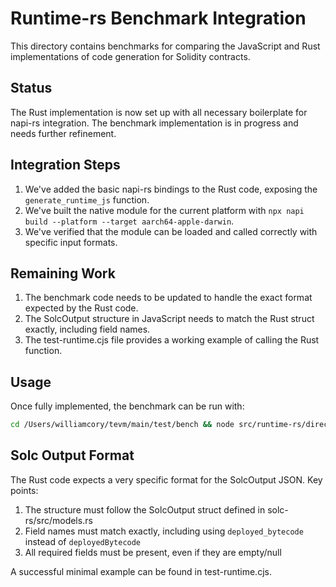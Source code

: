 # Runtime-rs Benchmark Integration

This directory contains benchmarks for comparing the JavaScript and Rust implementations of code generation for Solidity contracts.

## Status

The Rust implementation is now set up with all necessary boilerplate for napi-rs integration. The benchmark implementation is in progress and needs further refinement.

## Integration Steps

1. We've added the basic napi-rs bindings to the Rust code, exposing the `generate_runtime_js` function.
2. We've built the native module for the current platform with `npx napi build --platform --target aarch64-apple-darwin`.
3. We've verified that the module can be loaded and called correctly with specific input formats.

## Remaining Work

1. The benchmark code needs to be updated to handle the exact format expected by the Rust code.
2. The SolcOutput structure in JavaScript needs to match the Rust struct exactly, including field names.
3. The test-runtime.cjs file provides a working example of calling the Rust function.

## Usage

Once fully implemented, the benchmark can be run with:

```bash
cd /Users/williamcory/tevm/main/test/bench && node src/runtime-rs/direct-benchmark.cjs
```

## Solc Output Format

The Rust code expects a very specific format for the SolcOutput JSON. Key points:

1. The structure must follow the SolcOutput struct defined in solc-rs/src/models.rs
2. Field names must match exactly, including using `deployed_bytecode` instead of `deployedBytecode`
3. All required fields must be present, even if they are empty/null

A successful minimal example can be found in test-runtime.cjs.